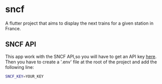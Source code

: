 # sncf

A flutter project that aims to display the next trains for a given station in France.

## SNCF API
This app work with the SNCF API,so you will have to get an API key [here](https://numerique.sncf.com/startup/api/token-developpeur/).
Then you have to create a '.env' file at the root of the project and add the following line:
```bash
SNCF_KEY=YOUR_KEY
```
